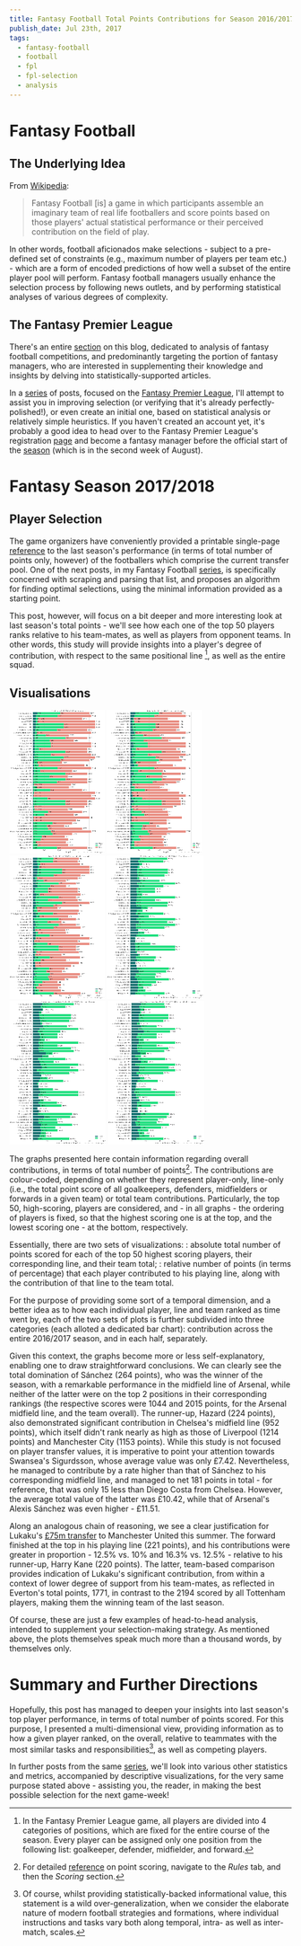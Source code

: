 ```yaml
---
title: Fantasy Football Total Points Contributions for Season 2016/2017
publish_date: Jul 23th, 2017
tags:
  - fantasy-football
  - football
  - fpl
  - fpl-selection
  - analysis
---
```


# Fantasy Football
## The Underlying Idea
From [Wikipedia][fantasy_football_wiki]:
> Fantasy Football [is] a game in which participants assemble an imaginary team of real life footballers and score points based on those players' actual statistical performance or their perceived contribution on the field of play.

In other words, football aficionados make selections - subject to a pre-defined set of constraints (e.g., maximum number of players per team etc.) - which are a form of encoded predictions of how well a subset of the entire player pool will perform. Fantasy football managers usually enhance the selection process by following news outlets, and by performing statistical analyses of various degrees of complexity.

## The Fantasy Premier League
There's an entire [section][fepl_section] on this blog, dedicated to analysis of fantasy football competitions, and predominantly targeting the portion of fantasy managers, who are interested in supplementing their knowledge and insights by delving into statistically-supported articles.

In a [series][fepl_selection_series] of posts, focused on the [Fantasy Premier League][fepl_site], I'll attempt to assist you in improving selection (or verifying that it's already perfectly-polished!), or even create an initial one, based on statistical analysis or relatively simple heuristics. If you haven't created an account yet, it's probably a good idea to head over to the Fantasy Premier League's registration [page][fepl_register] and become a fantasy manager before the official start of the [season][epl_fixtures] (which is in the second week of August).

# Fantasy Season 2017/2018
## Player Selection
The game organizers have conveniently provided a printable single-page [reference][fepl_player_list] to the last season's performance (in terms of total number of points only, however) of the footballers which comprise the current transfer pool. One of the next posts, in my Fantasy Football [series][fepl_selection_series], is specifically concerned with scraping and parsing that list, and proposes an algorithm for finding optimal selections, using the minimal information provided as a starting point.

This post, however, will focus on a bit deeper and more interesting look at last season's total points - we'll see how each one of the top 50 players ranks relative to his team-mates, as well as players from opponent teams. In other words, this study will provide insights into a player's degree of contribution, with respect to the same positional line [^fepl_positions], as well as the entire squad.

[^fepl_positions]: In the Fantasy Premier League game, all players are divided into 4 categories of positions, which are fixed for the entire course of the season. Every player
can be assigned only one position from the following list: goalkeeper, defender, midfielder, and forward.

## Visualisations
<div class="img-box">
<a href="/uploads/fepl_tp_contributions/fepl_tp_contribution_2016_overall.png" target="_blank"><img src="/uploads/fepl_tp_contributions/fepl_tp_contribution_2016_overall_170x256.png" alt="Total Points (FEPL 2016/2017, whole season)"></a>
<a href="/uploads/fepl_tp_contributions/fepl_tp_contribution_2016_1h.png" target="_blank"><img src="/uploads/fepl_tp_contributions/fepl_tp_contribution_2016_1h_170x256.png" alt="Total Points (FEPL 2016/2017, first half of season)"></a>
<a href="/uploads/fepl_tp_contributions/fepl_tp_contribution_2016_2h.png" target="_blank"><img src="/uploads/fepl_tp_contributions/fepl_tp_contribution_2016_2h_170x256.png" alt="Total Points (FEPL 2016/2017, second half of season)"></a>
<a href="/uploads/fepl_tp_contributions/fepl_tp_contribution_pct_2016_overall.png" target="_blank"><img src="/uploads/fepl_tp_contributions/fepl_tp_contribution_pct_2016_overall_172x256.png" alt="Contribution to Team Total Points (FEPL 2016/2017, whole season)"></a>
<a href="/uploads/fepl_tp_contributions/fepl_tp_contribution_pct_2016_1h.png" target="_blank"><img src="/uploads/fepl_tp_contributions/fepl_tp_contribution_pct_2016_1h_172x256.png" alt="Contribution to Team Total Points (FEPL 2016/2017, first half of season)"></a>
<a href="/uploads/fepl_tp_contributions/fepl_tp_contribution_pct_2016_2h.png" target="_blank"><img src="/uploads/fepl_tp_contributions/fepl_tp_contribution_pct_2016_2h_172x256.png" alt="Contribution to Team Total Points (FEPL 2016/2017, second half of season)"></a>
</div>

The graphs presented here contain information regarding overall contributions, in terms of total number of points[^fepl_points]. The contributions are colour-coded, depending on  whether they represent player-only, line-only (i.e., the total point score of all goalkeepers, defenders, midfielders or forwards in a given team) or total team contributions. Particularly, the top 50, high-scoring, players are considered, and - in all graphs - the ordering of players is fixed, so that the highest scoring one is at the top, and the lowest scoring one - at the bottom, respectively.

Essentially, there are two sets of visualizations:
: absolute total number of points scored for each of the top 50 highest scoring players, their corresponding line, and their team total;
: relative number of points (in terms of percentage) that each player contributed to his playing line, along with the contribution of that line to the team total.

For the purpose of providing some sort of a temporal dimension, and a better idea as to how each individual player, line and team ranked as time went by, each of the two sets of plots is further subdivided into three categories (each alloted a dedicated bar chart): contribution across the entire 2016/2017 season, and in each half, separately.

Given this context, the graphs become more or less self-explanatory, enabling one to draw straightforward conclusions. We can clearly see the total domination of Sánchez (264 points), who was the winner of the season, with a remarkable performance in the midfield line of Arsenal, while neither of the latter were on the top 2 positions in their corresponding rankings (the respective scores were 1044 and 2015 points, for the Arsenal midfield line, and the team overall). The runner-up, Hazard (224 points), also demonstrated significant contribution in Chelsea's midfield line (952 points), which itself didn't rank nearly as high as those of Liverpool (1214 points) and Manchester City (1153 points).
While this study is not focused on player transfer values, it is imperative to point your attention towards Swansea's Sigurdsson, whose average value was only £7.42. Nevertheless, he managed to contribute by a rate higher than that of Sánchez to his corresponding midfield line, and managed to net 181 points in total - for reference, that was only 15 less
than Diego Costa from Chelsea. However, the average total value of the latter was £10.42, while that of Arsenal's Alexis Sánchez was even higher - £11.51.

Along an analogous chain of reasoning, we see a clear justification for Lukaku's [£75m transfer][lukaku_transfer] to Manchester United this summer. The forward finished at the top in his playing line (221 points), and his contributions were greater in proportion - 12.5% vs. 10% and 16.3% vs. 12.5% - relative to his runner-up, Harry Kane (220 points).
The latter, team-based comparison provides indication of Lukaku's significant contribution, from within a context of lower degree of support from his team-mates, as reflected in Everton's total points, 1771, in contrast to the 2194 scored by all Tottenham players, making them the winning team of the last season.

Of course, these are just a few examples of head-to-head analysis, intended to supplement your selection-making strategy. As mentioned above, the plots themselves speak much more than a thousand words, by themselves only.

# Summary and Further Directions
Hopefully, this post has managed to deepen your insights into last season's top player performance, in terms of total number of points scored. For this purpose, I presented a multi-dimensional view, providing information as to how a given player ranked, on the overall, relative to teammates with the most similar tasks and responsibilities[^football_strategy], as well as competing players.

In further posts from the same [series][fepl_selection_series], we'll look into various other statistics and metrics, accompanied by descriptive visualizations, for the very same
purpose stated above - assisting you, the reader, in making the best possible selection for the next game-week!

[^fepl_points]: For detailed [reference][fepl_help] on point scoring, navigate to the _Rules_ tab, and then the _Scoring_ section.

[^football_strategy]: Of course, whilst providing statistically-backed informational value, this statement is a wild over-generalization, when we consider the
elaborate nature of modern football strategies and formations, where individual instructions and tasks vary both along temporal, intra- as well as inter-match, scales.


[fantasy_football_wiki]: https://en.wikipedia.org/wiki/Fantasy_football_(Association)
[fepl_selection_series]: /tagged/fpl-selection
[fepl_section]: /tagged/fantasy-football
[fepl_site]: https://fantasy.premierleague.com/
[fepl_help]: https://fantasy.premierleague.com/help/
[fepl_register]: https://users.premierleague.com/a/profile/register
[fepl_player_list]: https://fantasy.premierleague.com/player-list/
[epl_fixtures]: https://www.premierleague.com/fixtures
[lukaku_transfer]: https://www.bbc.co.uk/sport/football/40550934
